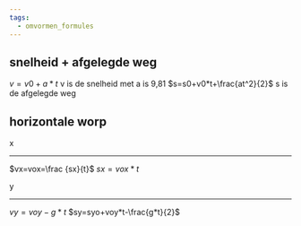 ```yaml
---
tags:
  - omvormen_formules
---
```

## snelheid + afgelegde weg 
$v=v0+a*t$ 
v is de snelheid
met a is 9,81
$s=s0+v0*t+\frac{at^2}{2}$
s is de afgelegde weg

## horizontale worp 

x
***
$vx=vox=\frac {sx}{t}$
$sx=vox*t$ 

y
***
$vy=voy-g*t$
$sy=syo+voy*t-\frac{g*t}{2}$



